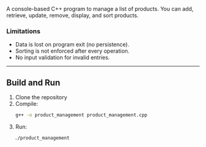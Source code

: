 A console-based C++ program to manage a list of products. You can add, retrieve, update, remove, display, and sort products.

### **Limitations**
- Data is lost on program exit (no persistence).
- Sorting is not enforced after every operation.
- No input validation for invalid entries.

---

## **Build and Run**

1. Clone the repository
2. Compile:
   ```bash
   g++ -o product_management product_management.cpp
3. Run:
```bash
   ./product_management
